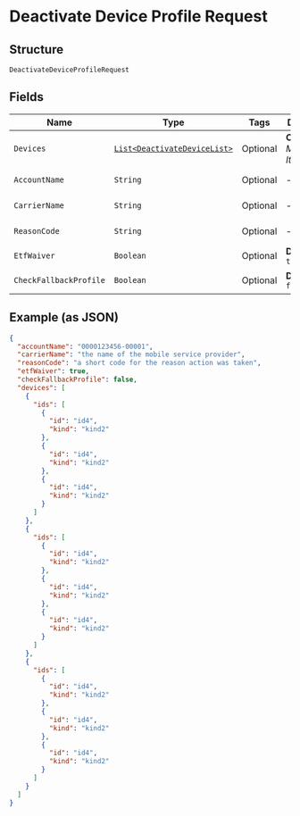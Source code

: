 
# Deactivate Device Profile Request

## Structure

`DeactivateDeviceProfileRequest`

## Fields

| Name | Type | Tags | Description | Getter | Setter |
|  --- | --- | --- | --- | --- | --- |
| `Devices` | [`List<DeactivateDeviceList>`](../../doc/models/deactivate-device-list.md) | Optional | **Constraints**: *Maximum Items*: `100` | List<DeactivateDeviceList> getDevices() | setDevices(List<DeactivateDeviceList> devices) |
| `AccountName` | `String` | Optional | - | String getAccountName() | setAccountName(String accountName) |
| `CarrierName` | `String` | Optional | - | String getCarrierName() | setCarrierName(String carrierName) |
| `ReasonCode` | `String` | Optional | - | String getReasonCode() | setReasonCode(String reasonCode) |
| `EtfWaiver` | `Boolean` | Optional | **Default**: `true` | Boolean getEtfWaiver() | setEtfWaiver(Boolean etfWaiver) |
| `CheckFallbackProfile` | `Boolean` | Optional | **Default**: `false` | Boolean getCheckFallbackProfile() | setCheckFallbackProfile(Boolean checkFallbackProfile) |

## Example (as JSON)

```json
{
  "accountName": "0000123456-00001",
  "carrierName": "the name of the mobile service provider",
  "reasonCode": "a short code for the reason action was taken",
  "etfWaiver": true,
  "checkFallbackProfile": false,
  "devices": [
    {
      "ids": [
        {
          "id": "id4",
          "kind": "kind2"
        },
        {
          "id": "id4",
          "kind": "kind2"
        },
        {
          "id": "id4",
          "kind": "kind2"
        }
      ]
    },
    {
      "ids": [
        {
          "id": "id4",
          "kind": "kind2"
        },
        {
          "id": "id4",
          "kind": "kind2"
        },
        {
          "id": "id4",
          "kind": "kind2"
        }
      ]
    },
    {
      "ids": [
        {
          "id": "id4",
          "kind": "kind2"
        },
        {
          "id": "id4",
          "kind": "kind2"
        },
        {
          "id": "id4",
          "kind": "kind2"
        }
      ]
    }
  ]
}
```


